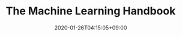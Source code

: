 ---
title: The Machine Learning Handbook
description: Easy to understand, byte sized Machine Learning concepts delivered seamlessly
date: 2020-01-26T04:15:05+09:00
draft: false
# updatesBanner: "Banner - &nbsp; [Hugo ZDoc theme](https://github.com/zzossig/hugo-theme-zdoc) &nbsp; just arrived"
landing:
  height: 500
  image: favicon/android-icon-192x192.png
  title:
    - The Machine Learning Handbook
  text:
    - Easy to understand, byte sized Machine Learning concepts delivered seamlessly
  titleColor:
  textColor:
  spaceBetweenTitleText: 25
  buttons:
    - link: /the-ml-handbook/handbook
      text: Explore the ML Handbook
      color: primary
    - link: ..
      text: Check out My Portfolio
      color: secondary
  # backgroundImage: 
  #   src: images/landscape.jpg
  #   height: 600
footer:
  sections:
    - title: General
      links:
        - title: Handbook
          link: https://gohugo.io/
        - title: How To Guides
          link: https://gohugo.io/
        - title: Blog
          link: https://gohugo.io/
    - title: Social
      links:
        - title: GitHub
          link: https://github.com/do2blehelix/
        - title: Linkedin
          link: https://linkedin.com/ayanbanerjeek/
        - title: Facebook
          link: https://facebook.com/do2blehelix/
        - title: Instagram
          link: https://instagram.com/do2blehelix/
    - title: My Websites
      links:
        - title: My Portfolio
          link: ..
        - title: The Machine Learning Hub
          link: #
        - title: My Travel Blog
          link: https://travelengine.co/
        - title: My Food Blog
          link: https://hungryaf.in/
  contents: 
    align: left
    applySinglePageCss: false
    markdown:
      |
      ## Ayan Banerjee
      Copyright © 2021. All rights reserved.

# sections:
#   - bgcolor: teal
#     type: card
#     description: "Because there is good content out there, but not in a structured way. This website aggregates and integrates all concepts in a lucid way"
#     header: 
#       title: Why ML Handbook?
#       hlcolor: "#8bc34a"
#       color: '#fff'
#       fontSize: 32
#       width: 220
#     cards:
#       - subtitle: Performance
#         subtitlePosition: center
#         description: "Lorem ipsum dolor sit amet, consectetur adipiscing elit. Fusce id eleifend erat. Integer eget mattis augue."
#         image: images/section/keyboard.png
#         color: white
#         button: 
#           name: Naver
#           link: https://gohugo.io/
#           size: large
#           target: _blank
#           color: 'white'
#           bgcolor: '#283593'
#       - subtitle: Reliability
#         subtitlePosition: center
#         description: "Lorem ipsum dolor sit amet, consectetur adipiscing elit. Fusce id eleifend erat. Integer eget mattis augue. Suspendisse semper laoreet tortor sed convallis. Nulla ac euismod lorem"
#         image: images/section/processor.png
#         color: white
#         button: 
#           name: Google
#           link: https://gohugo.io/
#           size: large
#           target: _blank
#           color: 'white'
#           bgcolor: '#283593'
#       - subtitle: Productivity
#         subtitlePosition: center
#         description: "Lorem ipsum dolor sit amet, consectetur adipiscing elit. Fusce id eleifend erat. Integer eget mattis augue. Suspendisse semper laoreet tortor sed convallis. Nulla ac euismod lorem"
#         image: images/section/root-server.png
#         color: white
#         button: 
#           name: Yahoo
#           link: https://gohugo.io/
#           size: large
#           target: _blank
#           color: 'white'
#           bgcolor: '#283593'
#   - bgcolor: DarkSlateBlue
#     type: normal
#     description: "Lorem ipsum dolor sit amet, consectetur adipiscing elit. Fusce id eleifend erat. Integer eget mattis augue. Suspendisse semper laoreet tortor sed convallis. Nulla ac euismod lorem"
#     header:
#       title: Build it with Zdoc
#       hlcolor: DarkKhaki
#       color: "#fff"
#       fontSize: 32
#       width: 340
#     body:
#       subtitle: Extensible and customizable.
#       subtitlePosition: left
#       description: "Lorem ipsum dolor sit amet, consectetur adipiscing elit. Fusce id eleifend erat. Integer eget mattis augue. Suspendisse semper laoreet tortor sed convallis. Nulla ac euismod lorem"
#       color: white
#       image: images/section/root-server.png
#       imagePosition: left
---